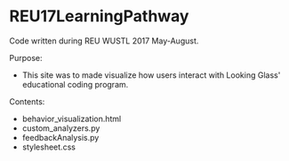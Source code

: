 # REU17LearningPathway
Code written during REU WUSTL 2017 May-August. 

Purpose:
- This site was to made visualize how users interact with Looking Glass' educational coding program. 

Contents:
- behavior_visualization.html
- custom_analyzers.py
- feedbackAnalysis.py
- stylesheet.css
